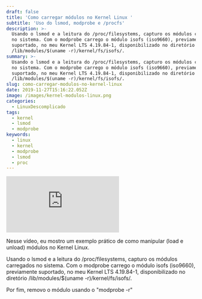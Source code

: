 ```yaml
---
draft: false
title: 'Como carregar módulos no Kernel Linux '
subtitle: 'Uso do lsmod, modprobe e /procfs'
description: >-
  Usando o lsmod e a leitura do /proc/filesystems, capturo os módulos carregados
  no sistema. Com o modprobe carrego o módulo isofs (iso9660), previamente
  suportado, no meu Kernel LTS 4.19.84-1, disponibilizado no diretório
  /lib/modules/$(uname -r)/kernel/fs/isofs/. 
summary: >-
  Usando o lsmod e a leitura do /proc/filesystems, capturo os módulos carregados
  no sistema. Com o modprobe carrego o módulo isofs (iso9660), previamente
  suportado, no meu Kernel LTS 4.19.84-1, disponibilizado no diretório
  /lib/modules/$(uname -r)/kernel/fs/isofs/. 
slug: como-carregar-modulos-no-kernel-linux
date: 2019-11-27T15:16:22.052Z
image: /images/kernel-modulos-linux.png
categories:
  - LinuxDescomplicado
tags:
  - kernel
  - lsmod
  - modprobe
keywords:
  - linux
  - kernel
  - modprobe
  - lsmod
  - proc
---
```

<div class="youtube">
<iframe class="video" src="https://www.youtube.com/embed/wFwOplqkKAM" frameborder="0" allow="accelerometer; autoplay; encrypted-media; gyroscope; picture-in-picture" allowfullscreen></iframe>
</div>

Nesse vídeo, eu mostro um exemplo prático de como manipular (load e unload) módulos no Kernel Linux. 

Usando o lsmod e a leitura do /proc/filesystems, capturo os módulos carregados no sistema. Com o modprobe carrego o módulo isofs (iso9660), previamente suportado, no meu Kernel LTS 4.19.84-1, disponibilizado no diretório /lib/modules/$(uname -r)/kernel/fs/isofs/. 

Por fim, removo o módulo usando o "modprobe -r" 
